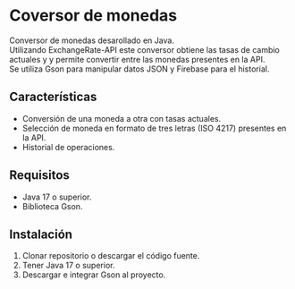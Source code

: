 # Coversor de monedas
Conversor de monedas desarollado en Java. 
<br />
Utilizando ExchangeRate-API este conversor obtiene las tasas de cambio actuales y y permite convertir entre las monedas presentes en la API.
<br />
Se  utiliza Gson para manipular datos JSON y Firebase para el historial.
<br />
## Características
- Conversión de una moneda a otra con tasas actuales.
- Selección de moneda en formato de tres letras (ISO 4217) presentes en la API.
- Historial de operaciones.
  
## Requisitos
- Java 17 o superior.
- Biblioteca Gson.

## Instalación
1. Clonar repositorio o descargar el código fuente.
2. Tener Java 17 o superior.
3. Descargar e integrar Gson al proyecto.
